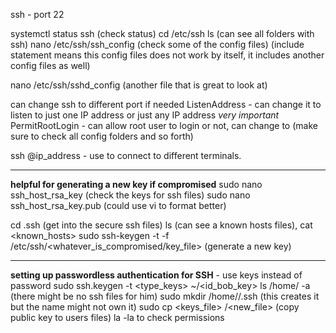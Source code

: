 ssh - port 22

systemctl status ssh (check status)
cd /etc/ssh
ls (can see all folders with ssh)
nano /etc/ssh/ssh_config (check some of the config files)
(include statement means this config files does not work by itself, it includes another config files as well)

nano /etc/ssh/sshd_config (another file that is great to look at)

can change ssh to different port if needed
ListenAddress - can change it to listen to just one IP address or just any IP address *very important*
PermitRootLogin - can allow root user to login or not, can change to <no>
(make sure to check all config folders and so forth)

ssh <username>@ip_address - use to connect to different terminals. 

_________________________________________________________________________________________
**helpful for generating a new key if compromised**
sudo nano ssh_host_rsa_key (check the keys for ssh files)
sudo nano ssh_host_rsa_key.pub (could use vi to format better)

cd .ssh (get into the secure ssh files)
ls (can see a known hosts files), cat <known_hosts>
sudo ssh-keygen -t <ecdsa> -f /etc/ssh/<whatever_is_compromised/key_file> (generate a new key)

___________________________________________________________________________________________
**setting up passwordless authentication for SSH** - use keys instead of password
sudo ssh.keygen -t <type_keys> ~/<id_bob_key>
ls /home/<name> -a (there might be no ssh files for him)
sudo mkdir /home/<name>/.ssh (this creates it but the name might not own it)
sudo cp <keys_file> /<new_file> (copy public key to users files)
la -la to check permissions


